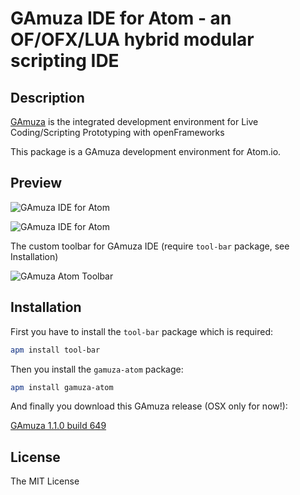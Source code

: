 # GAmuza IDE for Atom - an OF/OFX/LUA hybrid modular scripting IDE

## Description

[GAmuza](https://github.com/d3cod3/GAmuza) is the integrated development environment for Live Coding/Scripting Prototyping with openFrameworks

This package is a GAmuza development environment for Atom.io.

## Preview

![GAmuza IDE for Atom](http://gamuza.d3cod3.org/graphics/gamuza-atom/gaAtom00.jpg "GAmuza IDE for Atom")

![GAmuza IDE for Atom](http://gamuza.d3cod3.org/graphics/gamuza-atom/gaAtom01.jpg "GAmuza IDE for Atom")


The custom toolbar for GAmuza IDE (require `tool-bar` package, see Installation)

![GAmuza Atom Toolbar](http://gamuza.d3cod3.org/graphics/gamuza-atom/gaAtom_toolbar.jpg "GAmuza Atom Toolbar")

## Installation

First you have to install the `tool-bar` package which is required:

```bash
apm install tool-bar
```

Then you install the `gamuza-atom` package:

```bash
apm install gamuza-atom
```

And finally you download this GAmuza release (OSX only for now!):

[GAmuza 1.1.0 build 649](http://gamuza.d3cod3.org/_downloads/GAmuza-0649.zip)

## License

The MIT License
